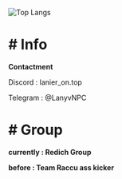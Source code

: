 ![Top Langs](https://github-readme-stats.vercel.app/api/top-langs/?username=LanyvNPC&layout=compact) 
<p><h1># Info</h1></p>
<p><strong>Contactment</strong></p>
<p>Discord : lanier_on.top</p>
<p>Telegram : @LanyvNPC</p>
<p><h1># Group</h1></p>
<p><strong>currently : Redich Group</strong></p>
<p><strong>before : Team Raccu ass kicker</strong></p>
